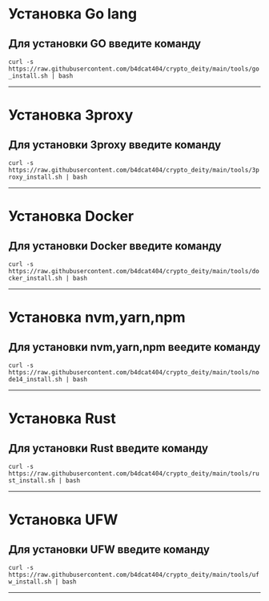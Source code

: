 # Установка Go lang

## Для установки GO введите команду
```curl -s https://raw.githubusercontent.com/b4dcat404/crypto_deity/main/tools/go_install.sh | bash```
____
# Установка 3proxy

## Для установки 3proxy введите команду
```curl -s https://raw.githubusercontent.com/b4dcat404/crypto_deity/main/tools/3proxy_install.sh | bash```
____
# Установка Docker

## Для установки Docker введите команду
```curl -s https://raw.githubusercontent.com/b4dcat404/crypto_deity/main/tools/docker_install.sh | bash```
____
# Установка nvm,yarn,npm

## Для установки nvm,yarn,npm веедите команду
```curl -s https://raw.githubusercontent.com/b4dcat404/crypto_deity/main/tools/node14_install.sh | bash```
____
# Установка Rust

## Для установки Rust введите команду
```curl -s https://raw.githubusercontent.com/b4dcat404/crypto_deity/main/tools/rust_install.sh | bash```
____
# Установка UFW

## Для установки UFW введите команду
```curl -s https://raw.githubusercontent.com/b4dcat404/crypto_deity/main/tools/ufw_install.sh | bash```
____

